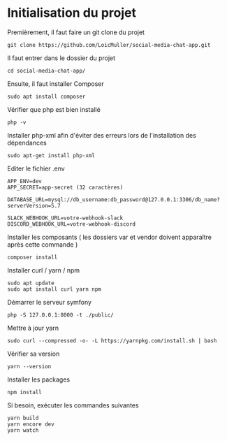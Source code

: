 # Initialisation du projet

Premièrement, il faut faire un git clone du projet

`git clone https://github.com/LoicMuller/social-media-chat-app.git` 

Il faut entrer dans le dossier du projet

`cd social-media-chat-app/`

Ensuite, il faut installer Composer

`sudo apt install composer`

Vérifier que php est bien installé

`php -v`

Installer php-xml afin d'éviter des erreurs lors de l'installation des dépendances

`sudo apt-get install php-xml`

Editer le fichier .env 

```
APP_ENV=dev
APP_SECRET=app-secret (32 caractères)

DATABASE_URL=mysql://db_username:db_password@127.0.0.1:3306/db_name?serverVersion=5.7

SLACK_WEBHOOK_URL=votre-webhook-slack
DISCORD_WEBHOOK_URL=votre-webhook-discord
```

Installer les composants ( les dossiers var et vendor doivent apparaître après cette commande )

`composer install`

Installer curl / yarn / npm

```
sudo apt update
sudo apt install curl yarn npm
```

Démarrer le serveur symfony

`php -S 127.0.0.1:8000 -t ./public/`

Mettre à jour yarn 

`sudo curl --compressed -o- -L https://yarnpkg.com/install.sh | bash`

Vérifier sa version

`yarn --version`

Installer les packages 

`npm install`

Si besoin, exécuter les commandes suivantes 

```
yarn build
yarn encore dev
yarn watch
```
